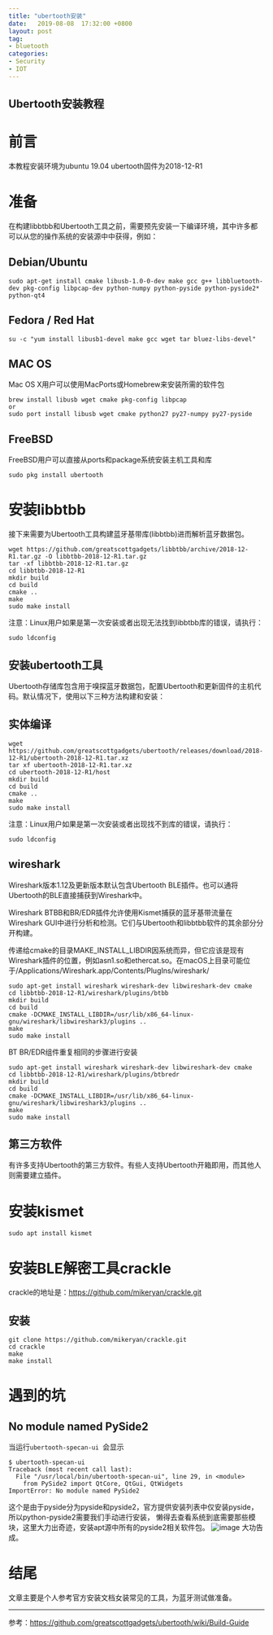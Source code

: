 ```yaml
---
title: "ubertooth安装"
date:   2019-08-08  17:32:00 +0800
layout: post
tag:
- bluetooth
categories:
- Security
- IOT
---
```


Ubertooth安装教程
------
# 前言
本教程安装环境为ubuntu 19.04  ubertooth固件为2018-12-R1

# 准备
在构建libbtbb和Ubertooth工具之前，需要预先安装一下编译环境，其中许多都可以从您的操作系统的安装源中中获得，例如：
## Debian/Ubuntu
```
sudo apt-get install cmake libusb-1.0-0-dev make gcc g++ libbluetooth-dev pkg-config libpcap-dev python-numpy python-pyside python-pyside2* python-qt4
```
## Fedora / Red Hat
```
su -c "yum install libusb1-devel make gcc wget tar bluez-libs-devel"
```
## MAC OS
Mac OS X用户可以使用MacPorts或Homebrew来安装所需的软件包
```
brew install libusb wget cmake pkg-config libpcap
or
sudo port install libusb wget cmake python27 py27-numpy py27-pyside
```
## FreeBSD
FreeBSD用户可以直接从ports和package系统安装主机工具和库
```
sudo pkg install ubertooth
```
# 安装libbtbb
接下来需要为Ubertooth工具构建蓝牙基带库(libbtbb)进而解析蓝牙数据包。
```
wget https://github.com/greatscottgadgets/libbtbb/archive/2018-12-R1.tar.gz -O libbtbb-2018-12-R1.tar.gz
tar -xf libbtbb-2018-12-R1.tar.gz
cd libbtbb-2018-12-R1
mkdir build
cd build
cmake ..
make
sudo make install
```
注意：Linux用户如果是第一次安装或者出现无法找到libbtbb库的错误，请执行：
```
sudo ldconfig
```

## 安装ubertooth工具
Ubertooth存储库包含用于嗅探蓝牙数据包，配置Ubertooth和更新固件的主机代码。默认情况下，使用以下三种方法构建和安装：

## 实体编译
```
wget https://github.com/greatscottgadgets/ubertooth/releases/download/2018-12-R1/ubertooth-2018-12-R1.tar.xz
tar xf ubertooth-2018-12-R1.tar.xz
cd ubertooth-2018-12-R1/host
mkdir build
cd build
cmake ..
make
sudo make install
```
注意：Linux用户如果是第一次安装或者出现找不到库的错误，请执行：
```
sudo ldconfig
```

## wireshark
Wireshark版本1.12及更新版本默认包含Ubertooth BLE插件。也可以通将Ubertooth的BLE直接捕获到Wireshark中。

Wireshark BTBB和BR/EDR插件允许使用Kismet捕获的蓝牙基带流量在Wireshark GUI中进行分析和检测。它们与Ubertooth和libbtbb软件的其余部分分开构建。

传递给cmake的目录MAKE_INSTALL_LIBDIR因系统而异，但它应该是现有Wireshark插件的位置，例如asn1.so和ethercat.so。在macOS上目录可能位于/Applications/Wireshark.app/Contents/PlugIns/wireshark/
```
sudo apt-get install wireshark wireshark-dev libwireshark-dev cmake
cd libbtbb-2018-12-R1/wireshark/plugins/btbb
mkdir build
cd build
cmake -DCMAKE_INSTALL_LIBDIR=/usr/lib/x86_64-linux-gnu/wireshark/libwireshark3/plugins ..
make
sudo make install
```
BT BR/EDR组件重复相同的步骤进行安装
```
sudo apt-get install wireshark wireshark-dev libwireshark-dev cmake
cd libbtbb-2018-12-R1/wireshark/plugins/btbredr
mkdir build
cd build
cmake -DCMAKE_INSTALL_LIBDIR=/usr/lib/x86_64-linux-gnu/wireshark/libwireshark3/plugins ..
make
sudo make install
```
## 第三方软件
有许多支持Ubertooth的第三方软件。有些人支持Ubertooth开箱即用，而其他人则需要建立插件。
# 安装kismet
```
sudo apt install kismet
```
# 安装BLE解密工具crackle
crackle的地址是：https://github.com/mikeryan/crackle.git
## 安装
```
git clone https://github.com/mikeryan/crackle.git
cd crackle
make
make install
```

# 遇到的坑
## No module named PySide2
当运行`ubertooth-specan-ui `会显示
```
$ ubertooth-specan-ui
Traceback (most recent call last):
  File "/usr/local/bin/ubertooth-specan-ui", line 29, in <module>
    from PySide2 import QtCore, QtGui, QtWidgets
ImportError: No module named PySide2
```
这个是由于pyside分为pyside和pyside2，官方提供安装列表中仅安装pyside，所以python-pyside2需要我们手动进行安装，
懒得去查看系统到底需要那些模块，这里大力出奇迹，安装apt源中所有的pyside2相关软件包。
![image](hksanduo.github.io/images/ubertooth-specan-ui.png)
大功告成。
# 结尾
文章主要是个人参考官方安装文档女装常见的工具，为蓝牙测试做准备。

------
参考：https://github.com/greatscottgadgets/ubertooth/wiki/Build-Guide

